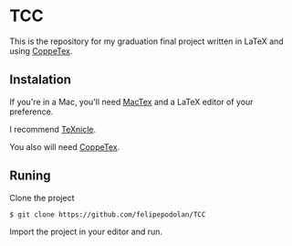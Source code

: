 # TCC

This is the repository for my graduation final project written in LaTeX and using [CoppeTex](http://coppetex.sourceforge.net/index.html).

## Instalation

If you're in a Mac, you'll need [MacTex](http://www.tug.org/mactex/) and a LaTeX editor of your preference.

I recommend [TeXnicle](http://www.bobsoft-mac.de/texnicle/texnicledownload/texnicledownload.html).

You also will need [CoppeTex](http://coppetex.sourceforge.net/index.html).

## Runing

Clone the project

```bash
$ git clone https://github.com/felipepodolan/TCC
```

Import the project in your editor and run.
